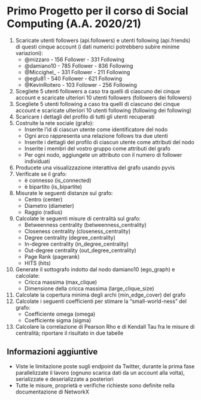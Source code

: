 # Primo Progetto per il corso di Social Computing (A.A. 2020/21)

1. Scaricate utenti followers (api.followers) e utenti following (api.friends) di
questi cinque account (i dati numerici potrebbero subire minime variazioni):
	- @mizzaro - 156 Follower - 331 Following
	- @damiano10 - 785 Follower - 836 Following
	- @Miccighel_ - 331 Follower - 211 Following
	- @eglu81 - 540 Follower - 621 Following
	- @KevinRoitero - 103 Follower - 256 Following
2. Scegliete 5 utenti followers a caso tra quelli di ciascuno dei cinque account e
scaricate ulteriori 10 utenti followers (followers dei followers)
3. Scegliete 5 utenti following a caso tra quelli di ciascuno dei cinque account e
scaricate ulteriori 10 utenti following (following dei following)
4. Scaricare i dettagli del profilo di tutti gli utenti recuperati
5. Costruite la rete sociale (grafo):
	- Inserite l’id di ciascun utente come identificatore del nodo
	- Ogni arco rappresenta una relazione follows tra due utenti
	- Inserite i dettagli del profilo di ciascun utente come attributi del nodo
	- Inserite i membri del vostro gruppo come attributi del grafo
	- Per ogni nodo, aggiungete un attributo con il numero di follower individuati
6. Producete una visualizzazione interattiva del grafo usando pyvis
7. Verificate se il grafo:
	- è connesso (is_connected)
	- è bipartito (is_bipartite)
8. Misurate le seguenti distanze sul grafo:
	- Centro (center)
	- Diametro (diameter)
	- Raggio (radius)
9. Calcolate le seguenti misure di centralità sul grafo:
	- Betweenness centrality (betweenness_centrality)
	- Closeness centrality (closeness_centrality)
	- Degree centrality (degree_centrality)
	- In-degree centrality (in_degree_centrality)
	- Out-degree centrality (out_degree_centrality)
	- Page Rank (pagerank)
	- HITS (hits)
10. Generate il sottografo indotto dal nodo damiano10 (ego_graph) e calcolate:
	- Cricca massima (max_clique)
	- Dimensione della cricca massima (large_clique_size)
11. Calcolate la copertura minima degli archi (min_edge_cover) del grafo
12. Calcolate i seguenti coefficienti per stimare la “small-world-ness” del grafo:
	- Coefficiente omega (omega)
	- Coefficiente sigma (sigma)
13. Calcolare la correlazione di Pearson Rho e di Kendall Tau fra le misure di centralità;
riportare il risultato in due tabelle

## Informazioni aggiuntive

- Viste le limitazione poste sugli endpoint da Twitter, durante la prima fase
parallelizzate il lavoro (ognuno scarica dati da un account alla volta), serializzate e
deserializzate a posteriori
- Tutte le misure, proprietà e verifiche richieste sono definite nella documentazione di
NetworkX 
